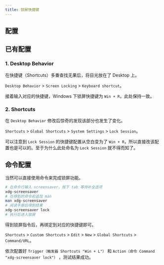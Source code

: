 ```yaml
---
title: 锁屏快捷键
---
```


## 配置

## 已有配置

### 1. Desktop Behavior

在快捷键（Shortcuts）多番查找无果后，将目光放在了 Desktop 上。

`Desktop Behavior` > `Screen Locking` > `Keyboard shortcut`。

接着输入对应的快捷键，Windows 下锁屏快捷键为 `Win + R`，此处保持一致。

### 2. Shortcuts

在 `Desktop Behavior` 修改后惊奇的发现该部分也发生了变化。

`Shortcuts` > `Global Shortcuts` > `System Settings` > `Lock Session`。

可以注意到 `Lock Session` 的快捷键配置从空白变为了  `Win + R`，所以直接改该配置也是可以的。至于为什么此处命名为 `Lock Session` 就不得而知了。



## 命令配置

当然可以直接使用命令来完成锁屏功能。

```bash
# 在命令行输入 screensaver，按下 tab 等待补全选项
xdg-screensaver
# 在得到的命令前追加 man
man xdg-screensaver
# 阅读手册后得到结果
xdg-screensaver lock
# 执行后进入锁屏
```

得到锁屏指令后，再绑定到对应的快捷键即可。

`Shortcuts` > `Custom Shortcuts` > `Edit` > `New` > `Global Shortcuts` > `Command/URL`。

依次配置好 `Trigger（触发器 Shortcuts "Win + L"）` 和 `Action（命令 Command "xdg-screensaver lock"）` ，测试结果成功。 


